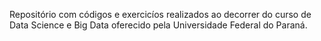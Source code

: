 Repositório com códigos e exercicíos realizados ao decorrer do curso de Data Science e Big Data oferecido pela Universidade Federal do Paraná.
